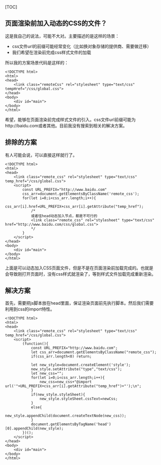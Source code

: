 [TOC]

## 页面渲染前加入动态的CSS的文件？

这是我自己的说法，可能不大对。主要描述的是这样的场景：
* css文件url的前缀可能经常变化（比如换对象存储的提供商、需要做迁移）
* 我们希望在渲染前完成css样式文件的加载

所以我的方案场景代码是这样的：
```
<!DOCTYPE html>
<html>
<head>
    <link class="remoteCss" rel="stylesheet" type="text/css" tempHref="/css/global.css">
</head>
<body>
    <div id="main">
</body>
</html>
```

希望，能够在页面渲染前完成样式文件的引入。css文件url前缀可能为http://baidu.com或者其他。目前我没有搜索到相关的解决方案。

## 排除的方案

有人可能会说，可以直接这样就行了。
```
<!DOCTYPE html>
<html>
<head>
    <link class="remote_css" rel="stylesheet" type="text/css" temp_href="/css/global.css">
    <script>
        const URL_PREFIX="http://www.baidu.com"
        css_arr=document.getElementsByClassName('remote_css');
        for(let i=0;i<css_arr.length;i++){
            css_arr[i].href=URL_PREFIX+css_arr[i].getAttribute("temp_href");
            /*
            或者往head动态加入节点，都是不可行的
            <link class="remote_css" rel="stylesheet" type="text/css" href="http://www.baidu.com/css/global.css">
            */
        }
    </script>
</head>
<body>
    <div id="main">
</body>
</html>
```

上面是可以动态加入CSS页面文件，但是不是在页面渲染前加载完成的。也就是会导致刚打开页面时，没有css样式就渲染了，等到样式文件加载完成重新渲染。

## 解决方案

首先，需要把js脚本放在head里面，保证渲染页面前先执行脚本。然后我们需要利用到css的import特性。

```
<!DOCTYPE html>
<html>
<head>
    <link class="remote_css" rel="stylesheet" type="text/css" temp_href="/css/global.css">
    <script>
        (function(){
            const URL_PREFIX="http://www.baidu.com";
            let css_arr=document.getElementsByClassName("remote_css");
            if(css_arr.length<0) return;

            let new_style=document.createElement('style');
            new_style.setAttribute("type","text/css");
            let new_css="";
            for(let i=0;i<css_arr.length;i++){
                new_css=new_css+"@import url('"+URL_PREFIX+css_arr[i].getAttribute("temp_href")+"');\n";
            }
            if(new_style.styleSheet){
                new_style.styleSheet.cssText=newCss;
            }
            else{
                new_style.appendChild(document.createTextNode(new_css));
            }
            document.getElementsByTagName('head')[0].appendChild(new_style);
        })();
    </script>
</head>
<body>
    <div id="main">
</body>
</html>
```